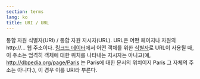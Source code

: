 ```yaml
---
section: terms
lang: ko
title: URI / URL
---
```


통합 자원 식별자(URI) / 통합 자원 지시자(URL). URL은 어떤 페이지나 자원의 http://... 웹 주소이다. [링크드 데이터](../linked-data/)에서 어떤 객체를 위한 [식별자](../identifier/)로 URL이 사용될 때, 이 주소는 엄격히 객체에 대한 위치를 나타내는 지시자는 아니고(예, http://dbpedia.org/page/Paris 는 Paris에 대한 문서의 위치이지 Paris 그 자체의 주소는 아니다.), 이 경우 이를 URI라 부른다.
